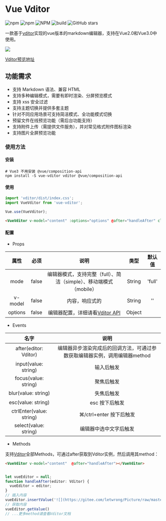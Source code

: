 # Vue Vditor

![npm](https://img.shields.io/npm/dt/vue-vditor)
![npm](https://img.shields.io/npm/v/vue-vditor)
![NPM](https://img.shields.io/npm/l/vue-vditor)
![build](https://travis-ci.com/BWrong/vue-vditor.svg?branch=main)
![GitHub stars](https://img.shields.io/github/stars/bwrong/vue-vditor?style=social)

一款基于[vditor](https://b3log.org/vditor/)实现的vue版本的markdown编辑器，支持在Vue2.0和Vue3.0中使用。

![](https://gitee.com/letwrong/Picture/raw/master/20210623092516.png)

[Vditor预览地址](https://ld246.com/guide/markdown)

## 功能需求
- 支持 Markdown 语法、兼容 HTML
- 支持多种编辑模式，需要有即时渲染、分屏预览模式
- 支持 xss 安全过滤
- 支持主题切换并提供多套主题
- 针对不同应用场景可支持简洁模式、全功能模式切换
- 预留文件在线预览功能（需后台功能支持）
- 支持附件上传（需提供文件服务），并对常见格式附件图标渲染
- 支持图片全屏预览功能

### 使用方法
#### 安装
```shell
# Vue3 不用安装 @vue/composition-api
npm install -S vue-vditor vditor @vue/composition-api
```
#### 使用
```js
import 'vditor/dist/index.css';
import VueVditor from 'vue-vditor';

Vue.use(VueVditor);
```
```html
<VueVditor v-model="content" :options="options" @after="handleAfter" class="editor"></VueVditor>
```

#### 配置

- Props

属性|必须|说明|类型|默认值
:---:|:---:|:---:|:---:|:---:
mode|false|编辑器模式，支持完整（full）、简洁（simple）、移动端模式（mobile）|String|'full'
v-model|false|内容，响应式的|String|''
options|false|编辑器配置，详细请看[Vditor API](https://ld246.com/article/1549638745630)|Object|

- Events

名字|说明
:---:|:---:
after(editor: Vditor)|编辑器异步渲染完成后的回调方法，可通过参数获取编辑器实例，调用编辑器method
input(value: string)|输入后触发
focus(value: string)|聚焦后触发
blur(value: string)|失焦后触发
esc(value: string)|esc 按下后触发
ctrlEnter(value: string)|⌘/ctrl+enter 按下后触发
select(value: string)|编辑器中选中文字后触发

- Methods

支持[Vditor](https://ld246.com/article/1549638745630)全部Methods，可通过after获取到Vditor实例，然后调用其method：
```html
<VueVditor v-model="content"  @after="handleAfter"></VueVditor>
```
```js

let vueEditor = null;
function handleAfter(editor: Vditor) {
  vueEditor = editor;
}
// 插入内容
vueEditor.insertValue('![](https://gitee.com/letwrong/Picture/raw/master/20210331155321.jpg)');
// 获取内容
vueEditor.getValue()
// ...更多method请查看Vditor文档
```
